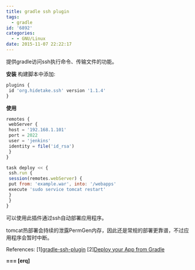 ```yaml
---
title: gradle ssh plugin
tags:
  - gradle
id: '6892'
categories:
  - - GNU/Linux
date: 2015-11-07 22:22:17
---
```



<!-- more -->
提供gradle访问ssh执行命令、传输文件的功能。

**安装**
构建脚本中添加:
```js
plugins {
 id 'org.hidetake.ssh' version '1.1.4'
}
```

**使用**

```js
remotes {
 webServer {
 host = '192.168.1.101'
 port = 2022
 user = 'jenkins'
 identity = file('id_rsa')
 }
}

task deploy << {
 ssh.run {
 session(remotes.webServer) {
 put from: 'example.war', into: '/webapps'
 execute 'sudo service tomcat restart'
 }
 }
}
```

可以使用此插件通过ssh自动部署应用程序。

tomcat热部署会持续的泄露PermGen内存，因此还是常规的部署更靠谱，不过应用程序会暂时中断。

References:
\[1\][gradle-ssh-plugin](https://github.com/int128/gradle-ssh-plugin)
\[2\][Deploy your App from Gradle](https://gradle-ssh-plugin.github.io/)

**\===
\[erq\]**
